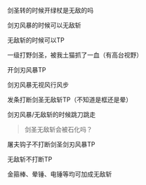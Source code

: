 剑圣转的时候开绿杖是无敌的吗

剑刃风暴的时候可以无敌斩

无敌斩的时候可以TP

一级打野剑圣，被我土猫抓了一血（有高台视野）

开剑刃风暴TP

剑刃风暴无视风行风步

发条打断剑圣无敌斩TP（不知道是框还是晕）

剑刃风暴/无敌斩的时候跳刀跳走

> 剑圣无敌斩会被石化吗？

屠夫钩子不打断剑圣剑刃风暴TP

无敌斩不打断TP

金箍棒、晕锤、电锤等均可加成无敌斩